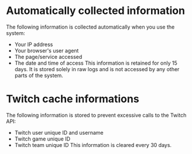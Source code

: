 # Automatically collected information
The following information is collected automatically when you use the system:
- Your IP address
- Your browser's user agent
- The page/service accessed
- The date and time of access
This information is retained for only 15 days. It is stored solely in raw logs and is not accessed by any other parts of the system.


# Twitch cache informations
The following information is stored to prevent excessive calls to the Twitch API:
- Twitch user unique ID and username
- Twitch game unique ID
- Twitch team unique ID
This information is cleared every 30 days.